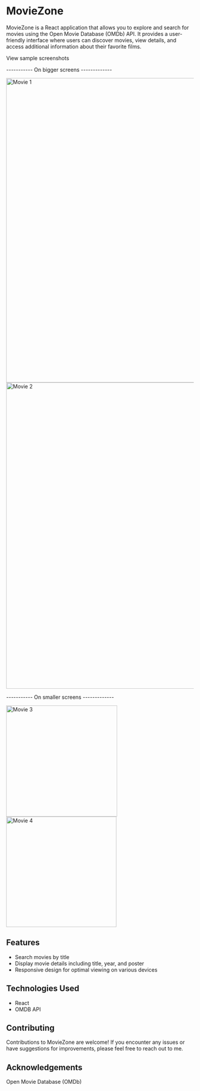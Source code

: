 # MovieZone

MovieZone is a React application that allows you to explore and search for movies using the Open Movie Database (OMDb) API. It provides a user-friendly interface where users can discover movies, view details, and access additional information about their favorite films.

View sample screenshots

----------- On bigger screens -------------

<img width="816" alt="Movie 1" src="https://github.com/mwebaze-nicho/Movie-Zone/assets/128962789/ffd6e17b-5d06-417c-a8c8-1f84148019f7">


<img width="821" alt="Movie 2" src="https://github.com/mwebaze-nicho/Movie-Zone/assets/128962789/4a46ef08-9ee4-48f4-a119-af2b25167119">


----------- On smaller screens -------------

<img width="298" alt="Movie 3" src="https://github.com/mwebaze-nicho/Movie-Zone/assets/128962789/752ebcc1-93a2-43e1-80f0-ebbac27b446d">


<img width="296" alt="Movie 4" src="https://github.com/mwebaze-nicho/Movie-Zone/assets/128962789/d8684102-5e31-4bf8-a043-fc25473e5e1a">


## Features

- Search movies by title
- Display movie details including title, year, and poster
- Responsive design for optimal viewing on various devices

## Technologies Used

- React
- OMDB API

## Contributing

Contributions to MovieZone are welcome! If you encounter any issues or have suggestions for improvements, please feel free to reach out to me.


## Acknowledgements

Open Movie Database (OMDb)

